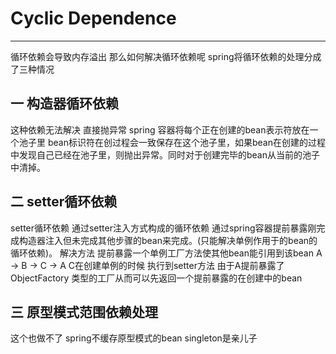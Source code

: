 # Cyclic Dependence
---
循环依赖会导致内存溢出 那么如何解决循环依赖呢 spring将循环依赖的处理分成了三种情况
## 一 构造器循环依赖
这种依赖无法解决 直接抛异常 spring 容器将每个正在创建的bean表示符放在一个池子里 bean标识符在创过程会一致保存在这个池子里，如果bean在创建的过程中发现自己已经在池子里，则抛出异常。同时对于创建完毕的bean从当前的池子中清掉。

## 二 setter循环依赖
setter循环依赖 通过setter注入方式构成的循环依赖 通过spring容器提前暴露刚完成构造器注入但未完成其他步骤的bean来完成。(只能解决单例作用于的bean的循环依赖)。 解决方法 提前暴露一个单例工厂方法使其他bean能引用到该bean A -> B -> C -> A C在创建单例的时候 执行到setter方法 由于A提前暴露了ObjectFactory 类型的工厂从而可以先返回一个提前暴露的在创建中的bean

## 三 原型模式范围依赖处理
这个也做不了 spring不缓存原型模式的bean singleton是亲儿子



